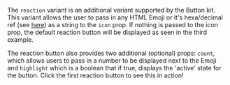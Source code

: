 The `reaction` variant is an additional variant supported by the Button kit. This variant allows the user to pass in any HTML Emoji or it's hexa/decimal ref (see [here](https://www.w3schools.com/charsets/ref_emoji.asp)) as a string to the `icon` prop. If nothing is passed to the icon prop, the default reaction button will be displayed as seen in the third example.

The reaction button also provides two additional (optional) props: `count`, which allows users to pass in a number to be displayed next to the Emoji and `highlight` which is a boolean that if true, displays the 'active' state for the button. Click the first reaction button to see this in action!